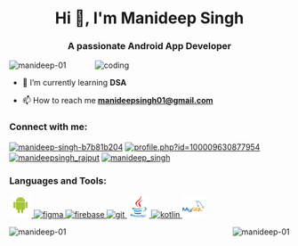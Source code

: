 <h1 align="center">Hi 👋, I'm Manideep Singh</h1>
<h3 align="center">A passionate Android App Developer</h3>

<img align="right" alt="coding" width="350" src="https://media.tenor.com/cdu8MIU0Mq0AAAAC/android-google-happy-google.gif">
<p align="left"> <img src="https://komarev.com/ghpvc/?username=manideep-01&label=Profile%20views&color=0e75b6&style=flat" alt="manideep-01" /> </p>

- 🌱 I’m currently learning **DSA**

- 📫 How to reach me **manideepsingh01@gmail.com**

<h3 align="left">Connect with me:</h3>
<p align="left">
<a href="https://linkedin.com/in/manideep-singh-b7b81b204" target="blank"><img align="center" src="https://raw.githubusercontent.com/rahuldkjain/github-profile-readme-generator/master/src/images/icons/Social/linked-in-alt.svg" alt="manideep-singh-b7b81b204" height="30" width="40" /></a>
<a href="https://fb.com/profile.php?id=100009630877954" target="blank"><img align="center" src="https://raw.githubusercontent.com/rahuldkjain/github-profile-readme-generator/master/src/images/icons/Social/facebook.svg" alt="profile.php?id=100009630877954" height="30" width="40" /></a>
<a href="https://instagram.com/manideepsingh_rajput" target="blank"><img align="center" src="https://raw.githubusercontent.com/rahuldkjain/github-profile-readme-generator/master/src/images/icons/Social/instagram.svg" alt="manideepsingh_rajput" height="30" width="40" /></a>
<a href="https://www.leetcode.com/manideep_singh" target="blank"><img align="center" src="https://raw.githubusercontent.com/rahuldkjain/github-profile-readme-generator/master/src/images/icons/Social/leet-code.svg" alt="manideep_singh" height="30" width="40" /></a>
</p>

<h3 align="left">Languages and Tools:</h3>
<p align="left"> <a href="https://developer.android.com" target="_blank" rel="noreferrer"> <img src="https://raw.githubusercontent.com/devicons/devicon/master/icons/android/android-original-wordmark.svg" alt="android" width="40" height="40"/> </a> <a href="https://www.figma.com/" target="_blank" rel="noreferrer"> <img src="https://www.vectorlogo.zone/logos/figma/figma-icon.svg" alt="figma" width="40" height="40"/> </a> <a href="https://firebase.google.com/" target="_blank" rel="noreferrer"> <img src="https://www.vectorlogo.zone/logos/firebase/firebase-icon.svg" alt="firebase" width="40" height="40"/> </a> <a href="https://git-scm.com/" target="_blank" rel="noreferrer"> <img src="https://www.vectorlogo.zone/logos/git-scm/git-scm-icon.svg" alt="git" width="40" height="40"/> </a> <a href="https://www.java.com" target="_blank" rel="noreferrer"> <img src="https://raw.githubusercontent.com/devicons/devicon/master/icons/java/java-original.svg" alt="java" width="40" height="40"/> </a> <a href="https://kotlinlang.org" target="_blank" rel="noreferrer"> <img src="https://www.vectorlogo.zone/logos/kotlinlang/kotlinlang-icon.svg" alt="kotlin" width="40" height="40"/> </a> <a href="https://www.mysql.com/" target="_blank" rel="noreferrer"> <img src="https://raw.githubusercontent.com/devicons/devicon/master/icons/mysql/mysql-original-wordmark.svg" alt="mysql" width="40" height="40"/> </a> </p>

<p><img align="left" src="https://github-readme-stats.vercel.app/api/top-langs?username=manideep-01&show_icons=true&locale=en&layout=compact" alt="manideep-01" /></p>

<p>&nbsp;<img align="right" src="https://github-readme-stats.vercel.app/api?username=manideep-01&show_icons=true&locale=en" alt="manideep-01" /></p>
